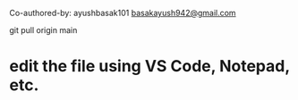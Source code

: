 
Co-authored-by: ayushbasak101 <basakayush942@gmail.com>

git pull origin main
# edit the file using VS Code, Notepad, etc.

